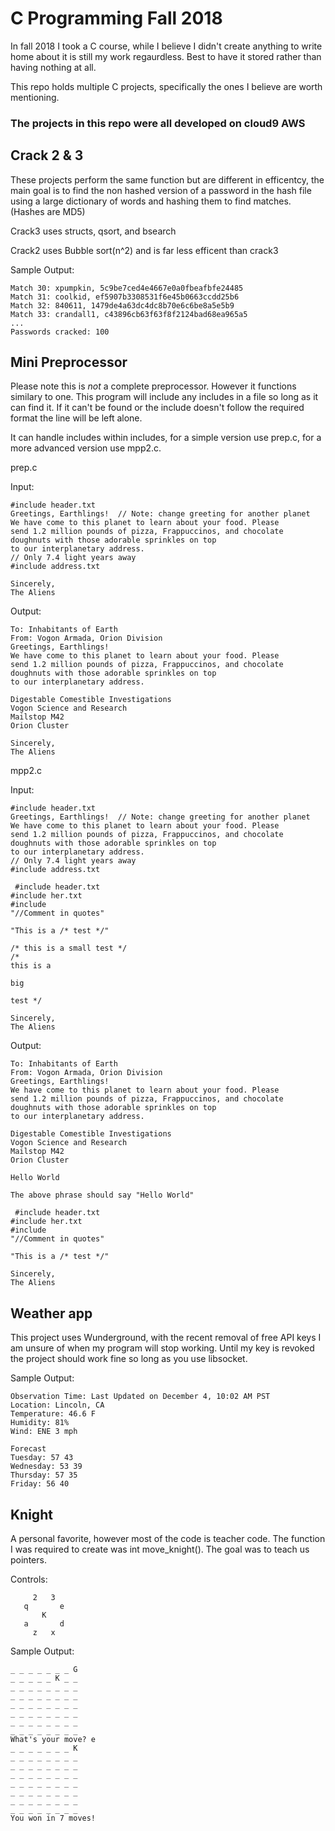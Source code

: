 # C Programming Fall 2018
In fall 2018 I took a C course, while I believe I didn't create anything to write home about it is still my work regaurdless. Best to have it stored rather than having nothing at all.

This repo holds multiple C projects, specifically the ones I believe are worth mentioning.

### The projects in this repo were all developed on cloud9 AWS

## Crack 2 & 3
These projects perform the same function but are different in efficentcy, the main goal is to find the non hashed version of a password in the hash file using a large dictionary of words and hashing them to find matches. (Hashes are MD5)

Crack3 uses structs, qsort, and bsearch

Crack2 uses Bubble sort(n^2) and is far less efficent than crack3

Sample Output:
```
Match 30: xpumpkin, 5c9be7ced4e4667e0a0fbeafbfe24485
Match 31: coolkid, ef5907b3308531f6e45b0663ccdd25b6
Match 32: 840611, 1479de4a63dc4dc8b70e6c6be8a5e5b9
Match 33: crandall1, c43896cb63f63f8f2124bad68ea965a5
...
Passwords cracked: 100
```
## Mini Preprocessor
Please note this is *not* a complete preprocessor. However it functions similary to one. This program will include any includes in a file so long as it can find it. If it can't be found or the include doesn't follow the required format the line will be left alone.

It can handle includes within includes, for a simple version use prep.c, for a more advanced version use mpp2.c.

prep.c

Input:
```
#include header.txt
Greetings, Earthlings!  // Note: change greeting for another planet
We have come to this planet to learn about your food. Please
send 1.2 million pounds of pizza, Frappuccinos, and chocolate
doughnuts with those adorable sprinkles on top
to our interplanetary address.
// Only 7.4 light years away
#include address.txt

Sincerely,
The Aliens
```

Output:
```
To: Inhabitants of Earth
From: Vogon Armada, Orion Division
Greetings, Earthlings! 
We have come to this planet to learn about your food. Please
send 1.2 million pounds of pizza, Frappuccinos, and chocolate
doughnuts with those adorable sprinkles on top
to our interplanetary address.

Digestable Comestible Investigations
Vogon Science and Research
Mailstop M42
Orion Cluster

Sincerely,
The Aliens
```

mpp2.c

Input:
```
#include header.txt
Greetings, Earthlings!  // Note: change greeting for another planet
We have come to this planet to learn about your food. Please
send 1.2 million pounds of pizza, Frappuccinos, and chocolate
doughnuts with those adorable sprinkles on top
to our interplanetary address.
// Only 7.4 light years away
#include address.txt

 #include header.txt
#include her.txt
#include 
"//Comment in quotes"

"This is a /* test */"

/* this is a small test */
/*
this is a

big

test */

Sincerely,
The Aliens
```

Output:
```
To: Inhabitants of Earth
From: Vogon Armada, Orion Division
Greetings, Earthlings! 
We have come to this planet to learn about your food. Please
send 1.2 million pounds of pizza, Frappuccinos, and chocolate
doughnuts with those adorable sprinkles on top
to our interplanetary address.

Digestable Comestible Investigations
Vogon Science and Research
Mailstop M42
Orion Cluster

Hello World

The above phrase should say "Hello World"

 #include header.txt
#include her.txt
#include 
"//Comment in quotes"

"This is a /* test */"

Sincerely,
The Aliens
```

## Weather app
This project uses Wunderground, with the recent removal of free API keys I am unsure of when my program will stop working. Until my key is revoked the project should work fine so long as you use libsocket.

Sample Output:
```
Observation Time: Last Updated on December 4, 10:02 AM PST
Location: Lincoln, CA
Temperature: 46.6 F
Humidity: 81%
Wind: ENE 3 mph

Forecast
Tuesday: 57 43
Wednesday: 53 39
Thursday: 57 35
Friday: 56 40
```

## Knight
A personal favorite, however most of the code is teacher code. The function I was required to create was int move_knight(). The goal was to teach us pointers.

Controls:
```
     2   3
   q       e
       K
   a       d
     z   x
 ```
Sample Output:
```
_ _ _ _ _ _ _ G 
_ _ _ _ _ K _ _ 
_ _ _ _ _ _ _ _ 
_ _ _ _ _ _ _ _ 
_ _ _ _ _ _ _ _ 
_ _ _ _ _ _ _ _ 
_ _ _ _ _ _ _ _ 
_ _ _ _ _ _ _ _ 
What's your move? e
_ _ _ _ _ _ _ K 
_ _ _ _ _ _ _ _ 
_ _ _ _ _ _ _ _ 
_ _ _ _ _ _ _ _ 
_ _ _ _ _ _ _ _ 
_ _ _ _ _ _ _ _ 
_ _ _ _ _ _ _ _ 
_ _ _ _ _ _ _ _ 
You won in 7 moves!
```
